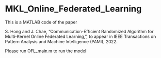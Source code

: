 # MKL_Online_Federated_Learning

This is a MATLAB code of the paper 

S. Hong and J. Chae, “Communication-Efficient Randomized Algorithm for Multi-Kernel Online Federated Learning,”, 
to appear in IEEE Transactions on Pattern Analysis and Machine Intelligence (PAMI), 2022.

Please run OFL_main.m to run the model
